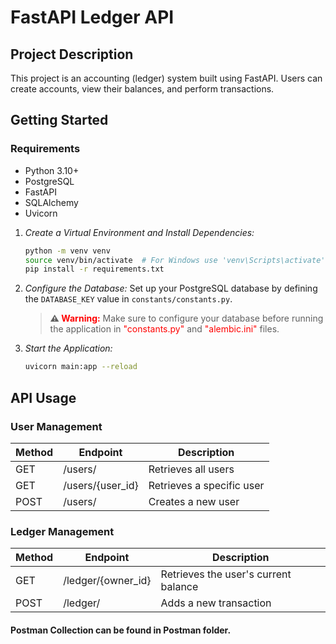 # FastAPI Ledger API

## Project Description
This project is an accounting (ledger) system built using FastAPI. Users can create accounts, view their balances, and perform transactions.

## Getting Started

### Requirements
- Python 3.10+
- PostgreSQL
- FastAPI
- SQLAlchemy
- Uvicorn

   
1. *Create a Virtual Environment and Install Dependencies:*
   ```bash
   python -m venv venv
   source venv/bin/activate  # For Windows use 'venv\Scripts\activate'
   pip install -r requirements.txt
   ```
   
2. *Configure the Database:*
   Set up your PostgreSQL database by defining the `DATABASE_KEY` value in `constants/constants.py`.
   > **⚠️ <span style="color:red">Warning:</span>** Make sure to configure your database before running the application in <span style="color:red">"constants.py"</span> and <span style="color:red">"alembic.ini"</span> files.

3. *Start the Application:*
   ```bash
   uvicorn main:app --reload
   ```
   
## API Usage

### User Management
| Method | Endpoint | Description |
|--------|-------------|------------|
| GET | /users/ | Retrieves all users |
| GET | /users/{user_id} | Retrieves a specific user |
| POST | /users/ | Creates a new user |

### Ledger Management
| Method | Endpoint | Description |
|--------|-------------|------------|
| GET | /ledger/{owner_id} | Retrieves the user's current balance |
| POST | /ledger/ | Adds a new transaction |

#### Postman Collection can be found in Postman folder.